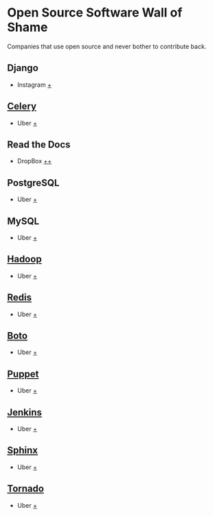 # Open Source Software Wall of Shame

Companies that use open source and never bother to contribute back.


## Django

* Instagram [+](http://instagram-engineering.tumblr.com/post/13649370142/what-powers-instagram-hundreds-of-instances)

## [Celery](http://www.celeryproject.org/)

* Uber [+](https://eng.uber.com/tech-stack-part-one/)

## Read the Docs

* DropBox [+](http://dropbox.readthedocs.io/en/latest/)[+](https://dropbox-sdk-python.readthedocs.io/en/master/)

## PostgreSQL

* Uber [+](https://eng.uber.com/tech-stack-part-one/)

## MySQL

* Uber [+](https://eng.uber.com/tech-stack-part-one/)

## [Hadoop](http://hadoop.apache.org/)

* Uber [+](https://eng.uber.com/tech-stack-part-one/)

## [Redis](http://redis.io/)

* Uber [+](https://eng.uber.com/tech-stack-part-one/)

## [Boto](http://docs.pythonboto.org/en/latest/)

* Uber [+](https://eng.uber.com/tech-stack-part-one/)

## [Puppet](https://en.wikipedia.org/wiki/Puppet_%28software%29)

* Uber [+](https://eng.uber.com/tech-stack-part-one/)

## [Jenkins](https://wiki.jenkins-ci.org/display/JENKINS/Meet+Jenkins)

* Uber [+](https://eng.uber.com/tech-stack-part-one/)

## [Sphinx](http://www.sphinx-doc.org/en/stable/)

* Uber [+](https://eng.uber.com/tech-stack-part-one/)

## [Tornado](http://www.tornadoweb.org/en/stable/)

* Uber [+](https://eng.uber.com/tech-stack-part-one/)

